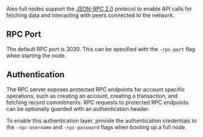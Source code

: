 
Aleo full nodes support the [JSON-RPC 2.0](https://www.jsonrpc.org/specification) protocol
to enable API calls for fetching data and interacting with peers connected to the network.

## RPC Port

The default RPC port is 3030. This can be specified with the `-rpc-port` flag when starting the node.

## Authentication

The RPC server exposes protected RPC endpoints for account specific operations, such as creating an account,
creating a transaction, and fetching record commitments.
RPC requests to protected RPC endpoints can be optionally guarded with an authentication header.

To enable this authentication layer, provide the authentication credentials to
the `-rpc-username` and `-rpc-password` flags when booting up a full node.
